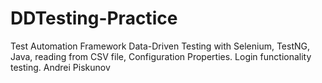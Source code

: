 # DDTesting-Practice
Test Automation Framework
Data-Driven Testing with Selenium, TestNG, Java, reading from CSV file, Configuration Properties. Login functionality testing.
Andrei Piskunov
